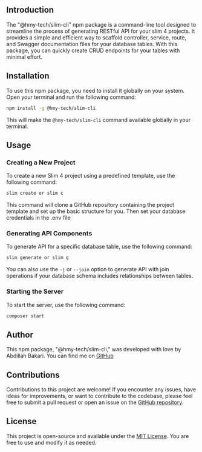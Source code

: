 ## Introduction

The "@hmy-tech/slim-cli" npm package is a command-line tool designed to streamline the process of generating RESTful API for your slim 4 projects. It provides a simple and efficient way to scaffold controller, service, route, and Swagger documentation files for your database tables. With this package, you can quickly create CRUD endpoints for your tables with minimal effort.

## Installation

To use this npm package, you need to install it globally on your system. Open your terminal and run the following command:

```bash
npm install -g @hmy-tech/slim-cli
```

This will make the `@hmy-tech/slim-cli` command available globally in your terminal.

## Usage

### Creating a New Project

To create a new Slim 4 project using a predefined template, use the following command:

```bash
slim create or slim c
```

This command will clone a GitHub repository containing the project template and set up the basic structure for you.
Then set your database credentials in the .env file

### Generating API Components

To generate API for a specific database table, use the following command:

```bash
slim generate or slim g
```

You can also use the `-j` or `--join` option to generate API with join operations if your database schema includes relationships between tables.

### Starting the Server

To start the server, use the following command:

```bash
composer start
```

## Author

This npm package, "@hmy-tech/slim-cli," was developed with love by Abdillah Bakari. You can find me on [GitHub](https://github.com/abdibaker)

## Contributions

Contributions to this project are welcome! If you encounter any issues, have ideas for improvements, or want to contribute to the codebase, please feel free to submit a pull request or open an issue on the [GitHub repository](https://github.com/abdibaker/slim-cli).

## License

This project is open-source and available under the [MIT License](LICENSE). You are free to use and modify it as needed.

